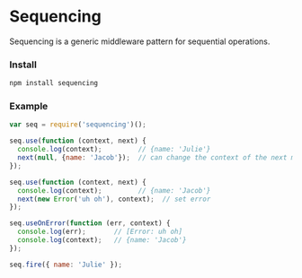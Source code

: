 Sequencing
==========

Sequencing is a generic middleware pattern for sequential operations.

### Install

```bash
npm install sequencing
```

### Example

```js
var seq = require('sequencing')();

seq.use(function (context, next) {
  console.log(context);         // {name: 'Julie'}
  next(null, {name: 'Jacob'});  // can change the context of the next middleware
});

seq.use(function (context, next) {
  console.log(context);         // {name: 'Jacob'}
  next(new Error('uh oh'), context);  // set error
});

seq.useOnError(function (err, context) {
  console.log(err);       // [Error: uh oh]
  console.log(context);   // {name: 'Jacob'}
});

seq.fire({ name: 'Julie' });
```